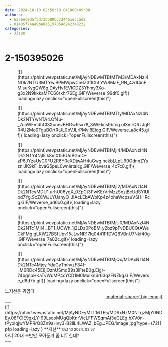 ```yaml
---
date: 2024-10-10 02:56:18.841000+09:00
authors:
  - 6376ec9d5f3d73bb89bc724461eccae2
  - 01435f74a49ba8a519705ad242348232
categories:
  - Jisun
---
```


# 2-150395026

<div class="post-container" markdown="1">
<div class="content-container md-sidebar__scrollwrap" markdown="1">


<figure markdown="1">
![](https://phinf.wevpstatic.net/MjAyNDEwMTBfMTM3/MDAxNzI4NDk2NTU3MTYw.BPMWpwCn6Z3flChLYW8MaF_RN_4zdt4nEMisuKygQW8g.DAyHv1EVICDZ3Yhmy3Xo-g3x2N9kkkaMFC68rkhr76Eg.GIF/Weverse_99df0.gif){ loading=lazy onclick="openFullscreen(this)"}
</figure>

<figure markdown="1">
![](https://phinf.wevpstatic.net/MjAyNDEwMTBfMTIy/MDAxNzI4NDk2NTYwNTA4.Of4u-_7uoWFmdhCl3XunevBHGwRsx78_3iWEkcs9btcg.oI3mrQRzJgRR4U2Mo0TguBOrtRtJL0bVJLrPMvi8Eiog.GIF/Weverse_a8c45.gif){ loading=lazy onclick="openFullscreen(this)"}
</figure>

<figure markdown="1">
![](https://phinf.wevpstatic.net/MjAyNDEwMTBfMjI4/MDAxNzI4NDk2NTY4NjI5.k8m015RUdBGmO-zP6JYzaUyC0FU2R6Y0eXDjwAH4uGwg.hekbLLpU90OdnnZYszniJK9kF_bvaG5peL0wnIetaicg.GIF/Weverse_4c7c8.gif){ loading=lazy onclick="openFullscreen(this)"}
</figure>

<figure markdown="1">
![](https://phinf.wevpstatic.net/MjAyNDEwMTBfMjI2/MDAxNzI4NDk2NTcyMDU1.urhU06ygX_0ZpCt3PwKErVrMzzSozjBcUdSYlUlbd7Yg.ScZCWJLYUanyQ_JIAcLEbAWpKp4z4xhaWcpzuVSHHRcg.GIF/Weverse_ad6c0.gif){ loading=lazy onclick="openFullscreen(this)"}
</figure>

<figure markdown="1">
![](https://phinf.wevpstatic.net/MjAyNDEwMTBfMjU0/MDAxNzI4NDk2NTc1MjI4._BT1_UOWh_1j2LDz0PoBM_y2bz9pFvDBU0QtAWeCkFMg.gLKW27BSfUpv15JLwNR17lq0441PfDVQ8VBnU7Nkf40g.GIF/Weverse_7a02c.gif){ loading=lazy onclick="openFullscreen(this)"}
</figure>

<figure markdown="1">
![](https://phinf.wevpstatic.net/MjAyNDEwMTBfMjQx/MDAxNzI4NDk2NTc4Mjcy.YdaCyTmhvzF34I-_M6RDc45E8jOzhUSmqB9s3lFteB0g.Eigr-74bgnpHKaTvWuMP4cYCD1M0MuIknSr63qzFNZkg.GIF/Weverse_d6d7b.gif){ loading=lazy onclick="openFullscreen(this)"}
</figure>
노지선은 귀엽다

</div>
</div>

<div style="text-align: right;" markdown="1">
<a href="https://weverse.io/fromis9/fanpost/2-150395026" style="text-align: right;">:material-share:{.big-emoji}</a>
</div>
---

<div class="comments-container md-sidebar__scrollwrap" markdown="1">
<div class="comment" markdown="1">
<div class='id-container' markdown="1">
![](https://phinf.wevpstatic.net/MjAyNDEyMTlfMTE5/MDAxNzM0NTgzMjY0NDEy.08FClE9gxLY-99LscoMUgQbKnrVicLFFWSqmAi3eGLEg.hXV0n-tPyoIqjwYMPRrQ8Zn9aHvy3-B2llL4LWAZ_bEg.JPEG/image.jpg?type=s72){ pfp loading=lazy }
**<span class="artist">지선</span>** <small>Oct 10 2024, 02:57</small><br>
</div>
<div class='comment-body' markdown="1">
아니 20대 초반만 모아둔거 좀 너무한데?
</div>
</div>
</div>
---
